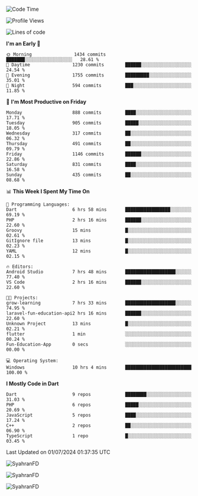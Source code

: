 <!--START_SECTION:waka-->
![Code Time](http://img.shields.io/badge/Code%20Time-327%20hrs%2020%20mins-blue)

![Profile Views](http://img.shields.io/badge/Profile%20Views-0-blue)

![Lines of code](https://img.shields.io/badge/From%20Hello%20World%20I%27ve%20Written-2.5%20million%20lines%20of%20code-blue)

**I'm an Early 🐤** 

```text
🌞 Morning                1434 commits        ███████░░░░░░░░░░░░░░░░░░   28.61 % 
🌆 Daytime                1230 commits        ██████░░░░░░░░░░░░░░░░░░░   24.54 % 
🌃 Evening                1755 commits        █████████░░░░░░░░░░░░░░░░   35.01 % 
🌙 Night                  594 commits         ███░░░░░░░░░░░░░░░░░░░░░░   11.85 % 
```
📅 **I'm Most Productive on Friday** 

```text
Monday                   888 commits         ████░░░░░░░░░░░░░░░░░░░░░   17.71 % 
Tuesday                  905 commits         █████░░░░░░░░░░░░░░░░░░░░   18.05 % 
Wednesday                317 commits         ██░░░░░░░░░░░░░░░░░░░░░░░   06.32 % 
Thursday                 491 commits         ██░░░░░░░░░░░░░░░░░░░░░░░   09.79 % 
Friday                   1146 commits        ██████░░░░░░░░░░░░░░░░░░░   22.86 % 
Saturday                 831 commits         ████░░░░░░░░░░░░░░░░░░░░░   16.58 % 
Sunday                   435 commits         ██░░░░░░░░░░░░░░░░░░░░░░░   08.68 % 
```


📊 **This Week I Spent My Time On** 

```text
💬 Programming Languages: 
Dart                     6 hrs 58 mins       █████████████████░░░░░░░░   69.19 % 
PHP                      2 hrs 16 mins       ██████░░░░░░░░░░░░░░░░░░░   22.60 % 
Groovy                   15 mins             █░░░░░░░░░░░░░░░░░░░░░░░░   02.61 % 
GitIgnore file           13 mins             █░░░░░░░░░░░░░░░░░░░░░░░░   02.23 % 
YAML                     12 mins             █░░░░░░░░░░░░░░░░░░░░░░░░   02.15 % 

🔥 Editors: 
Android Studio           7 hrs 48 mins       ███████████████████░░░░░░   77.40 % 
VS Code                  2 hrs 16 mins       ██████░░░░░░░░░░░░░░░░░░░   22.60 % 

🐱‍💻 Projects: 
grow-learning            7 hrs 33 mins       ███████████████████░░░░░░   74.95 % 
laravel-fun-education-api2 hrs 16 mins       ██████░░░░░░░░░░░░░░░░░░░   22.60 % 
Unknown Project          13 mins             █░░░░░░░░░░░░░░░░░░░░░░░░   02.21 % 
flutter                  1 min               ░░░░░░░░░░░░░░░░░░░░░░░░░   00.24 % 
Fun-Education-App        0 secs              ░░░░░░░░░░░░░░░░░░░░░░░░░   00.00 % 

💻 Operating System: 
Windows                  10 hrs 4 mins       █████████████████████████   100.00 % 
```

**I Mostly Code in Dart** 

```text
Dart                     9 repos             ████████░░░░░░░░░░░░░░░░░   31.03 % 
PHP                      6 repos             █████░░░░░░░░░░░░░░░░░░░░   20.69 % 
JavaScript               5 repos             ████░░░░░░░░░░░░░░░░░░░░░   17.24 % 
C++                      2 repos             ██░░░░░░░░░░░░░░░░░░░░░░░   06.90 % 
TypeScript               1 repo              █░░░░░░░░░░░░░░░░░░░░░░░░   03.45 % 
```




 Last Updated on 01/07/2024 01:37:35 UTC
<!--END_SECTION:waka-->

<p align="left">
  <img src="https://github-readme-stats.vercel.app/api/top-langs?username=SyahranFD&layout=donut&hide=C%2B%2B,CMake,css&show_icons=true&locale=en&&theme=blueberry" alt="SyahranFD" />
</p>

<p align="left">
  <img src="https://github-readme-stats.vercel.app/api?username=SyahranFD&show_icons=true&locale=en&theme=blueberry" alt="SyahranFD" />
</p>

<p align="left">
  <img src="https://streak-stats.demolab.com/?user=SyahranFD&theme=blueberry" alt="SyahranFD"/>
</p>

